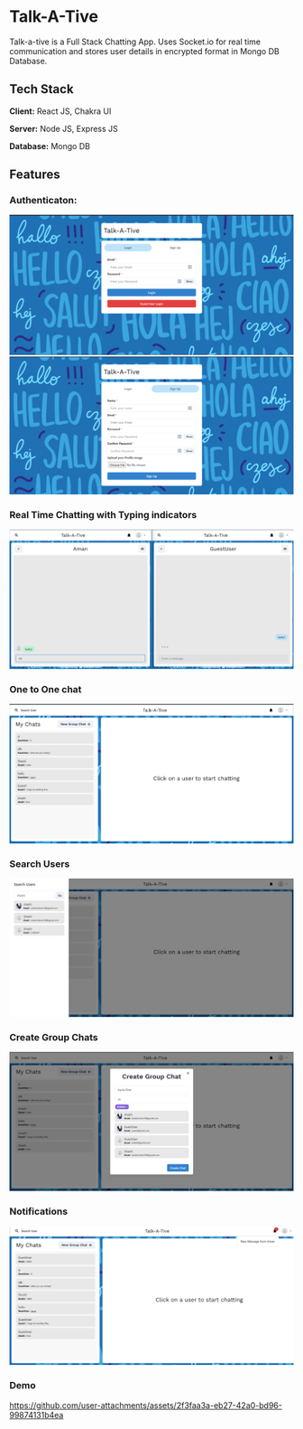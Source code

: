 # Talk-A-Tive

Talk-a-tive is a Full Stack Chatting App.
Uses Socket.io for real time communication and stores user details in encrypted format in Mongo DB Database.
## Tech Stack

**Client:** React JS, Chakra UI

**Server:** Node JS, Express JS

**Database:** Mongo DB

## Features
### Authenticaton:
![](https://github.com/Shashikant-Bidve/ChatApp/blob/main/Screenshot/login.png)
![](https://github.com/Shashikant-Bidve/ChatApp/blob/main/Screenshot/signup.png)

### Real Time Chatting with Typing indicators
![](https://github.com/Shashikant-Bidve/ChatApp/blob/main/Screenshot/real%20time%20chat.png)

### One to One chat
![](https://github.com/Shashikant-Bidve/ChatApp/blob/main/Screenshot/One%20to%20one%20chat.png)

### Search Users
![](https://github.com/Shashikant-Bidve/ChatApp/blob/main/Screenshot/search.png)

### Create Group Chats
![](https://github.com/Shashikant-Bidve/ChatApp/blob/main/Screenshot/group%20chat.png)

### Notifications 
![](https://github.com/Shashikant-Bidve/ChatApp/blob/main/Screenshot/Notification.png)

### Demo


https://github.com/user-attachments/assets/2f3faa3a-eb27-42a0-bd96-99874131b4ea


